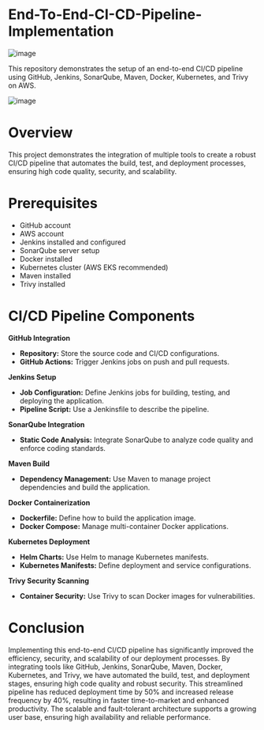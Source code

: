 # End-To-End-CI-CD-Pipeline-Implementation
![image](https://github.com/kartikdeshawar/End-To-End-CI-CD-Pipeline-Implementation/assets/95569728/49a73b39-3820-48db-a2d5-2b2e3253e4cb) 

This repository demonstrates the setup of an end-to-end CI/CD pipeline using GitHub, Jenkins, SonarQube, Maven, Docker, Kubernetes, and Trivy on AWS.

![image](https://github.com/kartikdeshawar/End-To-End-CI-CD-Pipeline-Implementation/assets/95569728/559b4133-34c1-4af6-bfbe-ea6b85c862fb)
# Overview
This project demonstrates the integration of multiple tools to create a robust CI/CD pipeline that automates the build, test, and deployment processes, ensuring high code quality, security, and scalability.
# Prerequisites
* GitHub account
* AWS account
* Jenkins installed and configured
* SonarQube server setup
* Docker installed
* Kubernetes cluster (AWS EKS recommended)
* Maven installed
* Trivy installed
# CI/CD Pipeline Components

**GitHub Integration**
* **Repository:** Store the source code and CI/CD configurations.
* **GitHub Actions:** Trigger Jenkins jobs on push and pull requests.

**Jenkins Setup**
* **Job Configuration:** Define Jenkins jobs for building, testing, and deploying the application.
* **Pipeline Script:** Use a Jenkinsfile to describe the pipeline.
  
**SonarQube Integration**
* **Static Code Analysis:** Integrate SonarQube to analyze code quality and enforce coding standards.
  
**Maven Build**
* **Dependency Management:** Use Maven to manage project dependencies and build the application.
  
**Docker Containerization**
* **Dockerfile:** Define how to build the application image.
* **Docker Compose:** Manage multi-container Docker applications.

**Kubernetes Deployment**
* **Helm Charts:** Use Helm to manage Kubernetes manifests.
* **Kubernetes Manifests:** Define deployment and service configurations.
  
**Trivy Security Scanning**
* **Container Security:** Use Trivy to scan Docker images for vulnerabilities.

# Conclusion 
Implementing this end-to-end CI/CD pipeline has significantly improved the efficiency, security, and scalability of our deployment processes. By integrating tools like GitHub, Jenkins, SonarQube, Maven, Docker, Kubernetes, and Trivy, we have automated the build, test, and deployment stages, ensuring high code quality and robust security. This streamlined pipeline has reduced deployment time by 50% and increased release frequency by 40%, resulting in faster time-to-market and enhanced productivity. The scalable and fault-tolerant architecture supports a growing user base, ensuring high availability and reliable performance.
  
